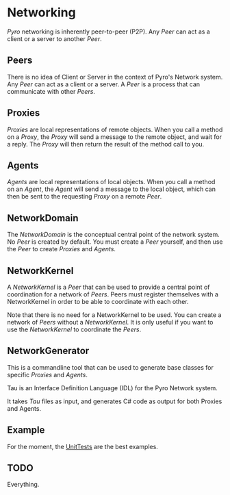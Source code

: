 # Networking

_Pyro_ networking is inherently peer-to-peer (P2P). Any _Peer_ can act as a client or a server to another _Peer_.

## Peers

There is no idea of Client or Server in the context of Pyro's Network system. Any _Peer_ can act as a client or a server. A _Peer_ is a process that can communicate with other _Peers_.

## Proxies

_Proxies_ are local representations of remote objects. When you call a method on a _Proxy_, the _Proxy_ will send a message to the remote object, and wait for a reply. The _Proxy_ will then return the result of the method call to you.

## Agents

_Agents_ are local representations of local objects. When you call a method on an _Agent_, the _Agent_ will send a message to the local object, which can then be sent to the requesting _Proxy_ on a remote _Peer_.

## NetworkDomain

The _NetworkDomain_ is the conceptual central point of the network system. No _Peer_ is created by default. You must create a _Peer_ yourself, and then use the _Peer_ to create _Proxies_ and _Agents_.

## NetworkKernel

A _NetworkKernel_ is a _Peer_ that can be used to provide a central point of coordination for a network of _Peers_. Peers must register themselves with a NetworkKernel in order to be able to coordinate with each other.

Note that there is no need for a NetworkKernel to be used. You can create a network of _Peers_ without a _NetworkKernel_. It is only useful if you want to use the _NetworkKernel_ to coordinate the _Peers_.

## NetworkGenerator

This is a commandline tool that can be used to generate base classes for specific _Proxies_ and _Agents_.

Tau is an Interface Definition Language (IDL) for the Pyro Network system.

It takes _Tau_ files as input, and generates C# code as output for both Proxies and Agents.

## Example

For the moment, the [UnitTests](../../Test/TestNetwork) are the best examples.

## TODO

Everything.


